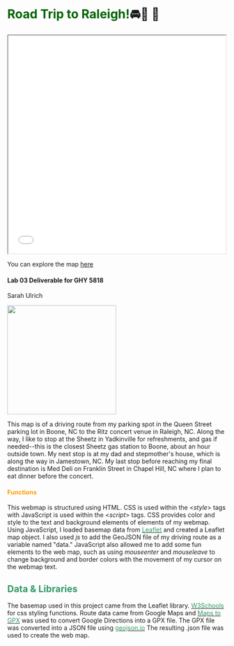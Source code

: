 # <span style= "color:darkgreen">Road Trip to Raleigh!</span>🚘🎤 👯

<iframe src="index.html" height="500" width="500"></iframe>

You can explore the map [here](index.html)

#### <span style= "#FF0D65">Lab 03 Deliverable for GHY 5818</span>
Sarah Ulrich

<img src= "https://assets.livenationcdn.com/uploads/ritz_1024x576.jpg?auto=webp&quality=70&width=384" width=250/>

This map is of a driving route from my parking spot in the Queen Street parking lot in Boone, NC to the Ritz concert venue in Raleigh, NC. Along the way, I like to stop at the Sheetz in Yadkinville for refreshments, and gas if needed--this is the closest Sheetz gas station to Boone, about an hour outside town. My next stop is at my dad and stepmother's house, which is along the way in Jamestown, NC. My last stop before reaching my final destination is Med Deli on Franklin Street in Chapel Hill, NC where I plan to eat dinner before the concert. 

#### <span style="color: #ff9d00">Functions</span>

This webmap is structured using HTML. CSS is used within the <*style*> tags with JavaScript is used within the <*script*> tags. CSS provides color and style to the text and background elements of elements of my webmap. Using JavaScript, I loaded basemap data from <a href="https://leaflet-extras.github.io/leaflet-providers/preview/"><span style="color:#339966">Leaflet</span></a> and created a Leaflet map object. I also used *js* to add the GeoJSON file of my driving route as a variable named "data." JavaScript also allowed me to add some fun elements to the web map, such as using *mouseenter* and *mouseleave* to change background and border colors with the movement of my cursor on the webmap text. 
       
## <span style="color:#339966">Data & Libraries</span>
The basemap used in this project came from the Leaflet library. 
<a href="https://www.w3schools.com/cssref/index.php"><span style="color:#339966">W3Schools</span></a> for css styling functions. 
Route data came from Google Maps and <a href="https://mapstogpx.com/"><span style="color:#339966">Maps to GPX</span></a> was used to convert Google Directions into a GPX file. The GPX file was converted into a JSON file using <a href="https://geojson.io/#map=7.82/36.016/-80.153"><span style="color:#339966">geojson.io</span></a> The resulting .json file was used to create the web map. 

